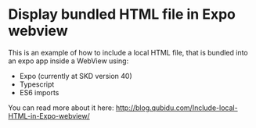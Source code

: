 # Display bundled HTML file in Expo webview

This is an example of how to include a local HTML file, that is bundled into an expo app inside a WebView using:

- Expo (currently at SKD version 40)
- Typescript
- ES6 imports

You can read more about it here:
http://blog.qubidu.com/Include-local-HTML-in-Expo-webview/

